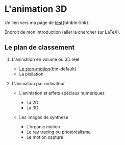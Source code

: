 # L'animation 3D

Un lien vers ma page de [test](test.md){btnbtn-link}.

Endroit de mon introduction (aller la chercher sur LaTeX).


## Le plan de classement


1. L'animation en volume ou 3D réel

    - [Le stop-motion](stopmotion.md){btn-default}
    - La pixilation
    
2. L'animation par ordinateur

    - L'animation et effets spéciaux numériques
    
        * La 2D
        * La 3D
        
    - Les images de synthèse
    
        * L'organic motion
        * Le ray tracing ou photoréalisme
        * Le motion capture
